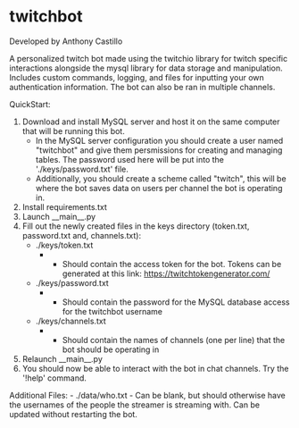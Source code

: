 # twitchbot
Developed by Anthony Castillo

A personalized twitch bot made using the twitchio library for twitch specific interactions alongside the mysql library for data storage and manipulation. Includes custom commands, logging, and files for inputting your own authentication information. The bot can also be ran in multiple channels.

QuickStart:
1. Download and install MySQL server and host it on the same computer that will be running this bot.
    - In the MySQL server configuration you should create a user named "twitchbot" and give them persmissions for creating and managing tables. The password used here will be put into the './keys/password.txt' file.
    - Additionally, you should create a scheme called "twitch", this will be where the bot saves data on users per channel the bot is operating in.
2. Install requirements.txt
3. Launch \_\_main\_\_.py
4. Fill out the newly created files in the keys directory (token.txt, password.txt and, channels.txt):
    - ./keys/token.txt
        - - Should contain the access token for the bot. Tokens can be generated at this link: https://twitchtokengenerator.com/
    - ./keys/password.txt
        - - Should contain the password for the MySQL database access for the twitchbot username
    - ./keys/channels.txt
        - - Should contain the names of channels (one per line) that the bot should be operating in
5. Relaunch \_\_main\_\_.py
6. You should now be able to interact with the bot in chat channels. Try the '!help' command.

Additional Files:
    - ./data/who.txt
        - Can be blank, but should otherwise have the usernames of the people the streamer is streaming with. Can be updated without restarting the bot.